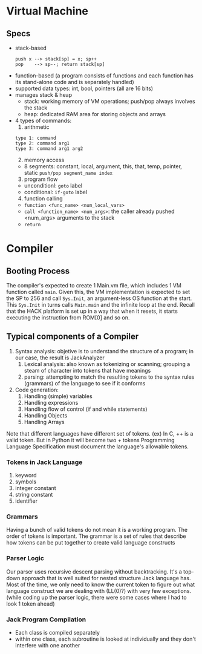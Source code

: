 # Virtual Machine
## Specs
- stack-based
  ```
  push x --> stack[sp] = x; sp++
  pop    --> sp--; return stack[sp]
  ```
- function-based (a program consists of functions and each function has its stand-alone code and is separately handled)
- supported data types: int, bool, pointers (all are 16 bits)
- manages stack & heap
   - stack: working memory of VM operations; push/pop always involves the stack
   - heap: dedicated RAM area for storing objects and arrays
- 4 types of commands:
  1. arithmetic
	```
	type 1: command
	type 2: command arg1
	type 3: command arg1 arg2
	```
  2. memory access
  	- 8 segments: constant, local, argument, this, that, temp, pointer, static
  	  `push/pop segment_name index`
  3. program flow
	- unconditionl: `goto` label
	- conditional: `if-goto` label
  4. function calling
	- `function <func_name> <num_local_vars>`
	- `call <function_name> <num_args>`: the caller already pushed <num_args> arguments to the stack
	- `return`

# Compiler
## Booting Process
The compiler's expected to create 1 Main.vm file, which includes 1 VM function called `main`. Given this, the VM implementation is expected to set the SP to 256 and call `Sys.Init`, an argument-less OS function at the start. This `Sys.Init` in turns calls `Main.main` and the infinite loop at the end. Recall that the HACK platform is set up in a way that when it resets, it starts executing the instruction from ROM[0] and so on.

## Typical components of a Compiler
1. Syntax analysis: objetive is to understand the structure of a program; in our case, the result is JackAnalyzer 
	1. Lexical analysis: also known as tokenizing or scanning; grouping a steam of character into tokens that have meanings
	2. parsing: attempting to match the resulting tokens to the syntax rules (grammars) of the language to see if it conforms
2. Code generation: 
   1. Handling (simple) variables
   2. Handling expressions
   3. Handling flow of control (if and while statements)
   4. Handling Objects
   5. Handling Arrays

Note that different languages have different set of tokens. (ex) In C, ++ is a valid token. But in Python it will become two +  tokens
Programming Language Specification must document the language's allowable tokens.
### Tokens in Jack Language
1. keyword
2. symbols
3. integer constant
4. string constant
5. identifier
### Grammars
Having a bunch of valid tokens do not mean it is a working program. The order of tokens is important. The grammar is a set of rules that describe how tokens can be put together to create valid language constructs
### Parser Logic
Our parser uses recursive descent parsing without backtracking. It's a top-down approach that is well suited for nested structure Jack language has. Most of the time, we only need to know the current token to figure out what language construct we are dealing with (LL(0)?) with very few exceptions. (while coding up the parser logic, there were some cases where I had to look 1 token ahead)
### Jack Program Compilation
- Each class is compiled separately
- within one class, each subroutine is looked at individually and they don't interfere with one another
